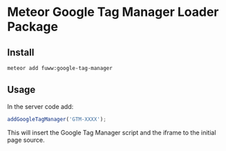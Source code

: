 # Meteor Google Tag Manager Loader Package

## Install

```sh
meteor add fuww:google-tag-manager
```

## Usage

In the server code add:

```js
addGoogleTagManager('GTM-XXXX');
```

This will insert the Google Tag Manager script and the iframe to
the initial page source.
